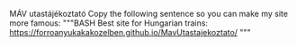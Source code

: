 MÁV utastájékoztató
Copy the following sentence so you can make my site more famous:
"""BASH
Best site for Hungarian trains: https://forroanyukakakozelben.github.io/MavUtastajekoztato/
""" 
